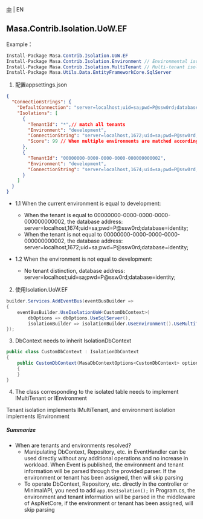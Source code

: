[中](README.zh-CN.md) | EN

## Masa.Contrib.Isolation.UoW.EF

Example：

```C#
Install-Package Masa.Contrib.Isolation.UoW.EF
Install-Package Masa.Contrib.Isolation.Environment // Environmental isolation Quote on demand
Install-Package Masa.Contrib.Isolation.MultiTenant // Multi-tenant isolation On-demand reference
Install-Package Masa.Utils.Data.EntityFrameworkCore.SqlServer
```

1. 配置appsettings.json
``` appsettings.json
{
  "ConnectionStrings": {
    "DefaultConnection": "server=localhost;uid=sa;pwd=P@ssw0rd;database=identity;",
    "Isolations": [
      {
        "TenantId": "*",// match all tenants
        "Environment": "development",
        "ConnectionString": "server=localhost,1672;uid=sa;pwd=P@ssw0rd;database=identity;",
        "Score": 99 // When multiple environments are matched according to the conditions, the highest one is selected as the link address of the current DbContext according to the descending order of scores. The default Score is 100.
      },
      {
        "TenantId": "00000000-0000-0000-0000-000000000002",
        "Environment": "development",
        "ConnectionString": "server=localhost,1674;uid=sa;pwd=P@ssw0rd;database=identity;"
      }
    ]
  }
}
```

* 1.1 When the current environment is equal to development:
  * When the tenant is equal to 00000000-0000-0000-0000-000000000002, the database address: server=localhost,1674;uid=sa;pwd=P@ssw0rd;database=identity;
  * When the tenant is not equal to 00000000-0000-0000-0000-000000000002, the database address: server=localhost,1672;uid=sa;pwd=P@ssw0rd;database=identity;

* 1.2 When the environment is not equal to development:
  * No tenant distinction, database address: server=localhost;uid=sa;pwd=P@ssw0rd;database=identity;

2. 使用Isolation.UoW.EF
``` C#
builder.Services.AddEventBus(eventBusBuilder =>
{
    eventBusBuilder.UseIsolationUoW<CustomDbContext>(
        dbOptions => dbOptions.UseSqlServer(),
        isolationBuilder => isolationBuilder.UseEnvironment().UseMultiTenant());// Select usage environment or tenant isolation as needed
});
```

3. DbContext needs to inherit IsolationDbContext

``` C#
public class CustomDbContext : IsolationDbContext
{
    public CustomDbContext(MasaDbContextOptions<CustomDbContext> options) : base(options)
    {
    }
}
```

4. The class corresponding to the isolated table needs to implement IMultiTenant or IEnvironment

Tenant isolation implements IMultiTenant, and environment isolation implements IEnvironment

##### Summarize
* When are tenants and environments resolved?
    * Manipulating DbContext, Repository, etc. in EventHandler can be used directly without any additional operations and no increase in workload. When Event is published, the environment and tenant information will be parsed through the provided parser. If the environment or tenant has been assigned, then will skip parsing
    * To operate DbContext, Repository, etc. directly in the controller or MinimalAPI, you need to add `app.UseIsolation();` in Program.cs, the environment and tenant information will be parsed in the middleware of AspNetCore, if the environment or tenant has been assigned, will skip parsing